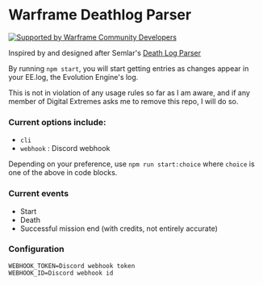 # Warframe Deathlog Parser

[![Supported by Warframe Community Developers](https://warframestat.us/wfcd.png)](https://github.com/WFCD "Supported by Warframe Community Developers")

Inspired by and designed after Semlar's [Death Log Parser](https://semlar.com/deathlog)

By running `npm start`, you will start getting entries as changes appear in your EE.log, the Evolution Engine's log.

This is not in violation of any usage rules so far as I am aware, and if any member of Digital Extremes asks me to remove this repo, I will do so.

### Current options include:
- `cli`
- `webhook` : Discord webhook

Depending on your preference, use `npm run start:choice` where `choice` is one of the above in code blocks.

### Current events
- Start
- Death
- Successful mission end (with credits, not entirely accurate)

### Configuration

```env
WEBHOOK_TOKEN=Discord webhook token
WEBHOOK_ID=Discord webhook id
```
